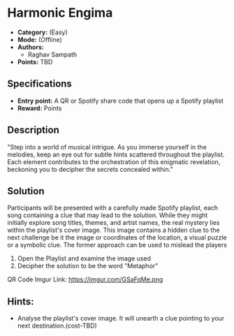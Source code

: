 # Harmonic Engima

* **Category:** (Easy)
* **Mode:** (Offline)
* **Authors:**
  * Raghav Sampath
* **Points:** TBD

## Specifications

* **Entry point:** A QR or Spotify share code that opens up a Spotify playlist
* **Reward:** Points

## Description

"Step into a world of musical intrigue. As you immerse yourself in the melodies, keep an eye out for subtle hints scattered throughout the playlist. Each element contributes to the orchestration of this enigmatic revelation, beckoning you to decipher the secrets concealed within."

## Solution

Participants will be presented with a carefully made Spotify playlist, each song containing a clue that may lead to the solution. While they might initially explore song titles, themes, and artist names, the real mystery lies within the playlist's cover image. This image contains a hidden clue to the next challenge be it the image or coordinates of the location, a visual puzzle or a symbolic clue. The former approach can be used to mislead the players

1. Open the Playlist and examine the image used
2. Decipher the solution to be the word "Metaphor"

QR Code Imgur Link: https://imgur.com/GSaFqMe.png

## Hints:

 - Analyse the playlist's cover image. It will unearth a clue pointing to your next destination.(cost-TBD)
